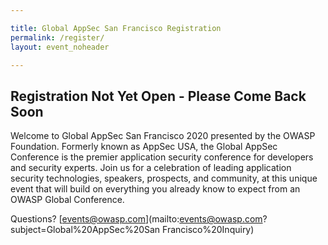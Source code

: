 ```yaml
---

title: Global AppSec San Francisco Registration
permalink: /register/
layout: event_noheader

---
```


## Registration Not Yet Open - Please Come Back Soon

Welcome to Global AppSec San Francisco 2020 presented by the OWASP Foundation. Formerly known as AppSec USA, the Global AppSec Conference is the premier application security conference for developers and security experts. Join us for a celebration of leading application security technologies, speakers, prospects, and community, at this unique event that will build on everything you already know to expect from an OWASP Global Conference.

<!--
{% include registration_form.md primary_color="#0079a7" %}
-->
Questions? [events@owasp.com](mailto:events@owasp.com?subject=Global%20AppSec%20San Francisco%20Inquiry)
